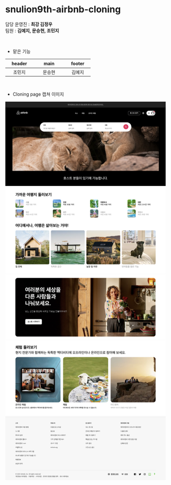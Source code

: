 # snulion9th-airbnb-cloning

담당 운영진 : **최강 김정우**  
팀원 : **김예지, 문승현, 조민지**

<br>

* 맡은 기능

| ㅤheaderㅤ| ㅤㅤmainㅤㅤ| ㅤfooterㅤ |
| :--: | :--: | :--: |
| 조민지 | 문승현 | 김예지 |

<br>

* Cloning page 캡쳐 이미지

<img src="static/images/cloning-page-header.png">
<img src="static/images/cloning-page-main1.png">
<img src="static/images/cloning-page-main2.png">
<img src="static/images/cloning-page-main3.png">
<img src="static/images/cloning-page-footer.png">